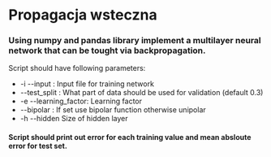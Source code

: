 # Propagacja wsteczna

### Using numpy and pandas library implement a multilayer neural network that can be tought via backpropagation.

Script should have following parameters:
- -i --input  : Input file for training network
- --test_split : What part of data should be used for validation (default 0.3)
- -e --learning_factor: Learning factor
- --bipolar : If set use bipolar function otherwise unipolar
- -h --hidden Size of hidden layer   

#### Script should print out error for each training value and mean absloute error for test set.
